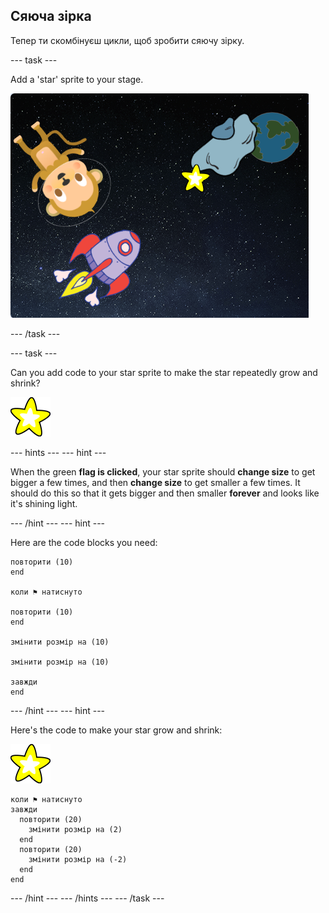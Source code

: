 ## Сяюча зірка

Тепер ти скомбінуєш цикли, щоб зробити сяючу зірку.

\--- task \---

Add a 'star' sprite to your stage.

![Adding a star sprite](images/space-star-sprite.png)

\--- /task \---

\--- task \---

Can you add code to your star sprite to make the star repeatedly grow and shrink?

![Testing a shining star](images/sprite-star.png)

\--- hints \--- \--- hint \---

When the green **flag is clicked**, your star sprite should **change size** to get bigger a few times, and then **change size** to get smaller a few times. It should do this so that it gets bigger and then smaller **forever** and looks like it's shining light.

\--- /hint \--- \--- hint \---

Here are the code blocks you need:

```blocks3
повторити (10)
end

коли ⚑ натиснуто

повторити (10)
end

змінити розмір на (10)

змінити розмір на (10)

завжди
end
```

\--- /hint \--- \--- hint \---

Here's the code to make your star grow and shrink:

![Star sprite](images/sprite-star.png)

```blocks3
коли ⚑ натиснуто
завжди 
  повторити (20) 
    змінити розмір на (2)
  end
  повторити (20) 
    змінити розмір на (-2)
  end
end

```

\--- /hint \--- \--- /hints \--- \--- /task \---